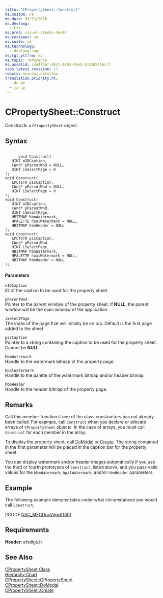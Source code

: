 ```yaml
---
title: "CPropertySheet::Construct"
ms.custom: na
ms.date: 09/19/2016
ms.devlang: 
  - C++
ms.prod: visual-studio-dev14
ms.reviewer: na
ms.suite: na
ms.technology: 
  - devlang-cpp
ms.tgt_pltfrm: na
ms.topic: reference
ms.assetid: cda4f3af-d6c1-4863-9be3-1dd2d5416cc7
caps.latest.revision: 13
robots: noindex,nofollow
translation.priority.ht: 
  - de-de
  - ja-jp
---
```

# CPropertySheet::Construct
Constructs a `CPropertySheet` object.  
  
## Syntax  
  
```  
  
      void Construct(  
   UINT nIDCaption,  
   CWnd* pParentWnd = NULL,  
   UINT iSelectPage = 0   
);  
void Construct(  
   LPCTSTR pszCaption,  
   CWnd* pParentWnd = NULL,  
   UINT iSelectPage = 0   
);  
void Construct(  
   UINT nIDCaption,  
   CWnd* pParentWnd,  
   UINT iSelectPage,  
   HBITMAP hbmWatermark,  
   HPALETTE hpalWatermark = NULL,  
   HBITMAP hbmHeader = NULL   
);  
void Construct(  
   LPCTSTR pszCaption,  
   CWnd* pParentWnd,  
   UINT iSelectPage,  
   HBITMAP hbmWatermark,  
   HPALETTE hpalWatermark = NULL,  
   HBITMAP hbmHeader = NULL   
);  
```  
  
#### Parameters  
 `nIDCaption`  
 ID of the caption to be used for the property sheet.  
  
 `pParentWnd`  
 Pointer to the parent window of the property sheet. If **NULL**, the parent window will be the main window of the application.  
  
 `iSelectPage`  
 The index of the page that will initially be on top. Default is the first page added to the sheet.  
  
 `pszCaption`  
 Pointer to a string containing the caption to be used for the property sheet. Cannot be **NULL**.  
  
 `hbmWatermark`  
 Handle to the watermark bitmap of the property page.  
  
 `hpalWatermark`  
 Handle to the palette of the watermark bitmap and/or header bitmap.  
  
 `hbmHeader`  
 Handle to the header bitmap of the property page.  
  
## Remarks  
 Call this member function if one of the class constructors has not already been called. For example, call `Construct` when you declare or allocate arrays of `CPropertySheet` objects. In the case of arrays, you must call `Construct` for each member in the array.  
  
 To display the property sheet, call [DoModal](../vs140/CPropertySheet--DoModal.md) or [Create](../vs140/CPropertySheet--Create.md). The string contained in the first parameter will be placed in the caption bar for the property sheet.  
  
 You can display watermark and/or header images automatically if you use the third or fourth prototypes of `Construct`, listed above, and you pass valid values for the `hbmWatermark`, `hpalWatermark`, and/or `hbmHeader` parameters.  
  
## Example  
 The following example demonstrates under what circumstances you would call `Construct`.  
  
 [!CODE [NVC_MFCDocView#130](../CodeSnippet/VS_Snippets_Cpp/NVC_MFCDocView#130)]  
  
## Requirements  
 **Header:** afxdlgs.h  
  
## See Also  
 [CPropertySheet Class](../vs140/CPropertySheet-Class.md)   
 [Hierarchy Chart](../vs140/Hierarchy-Chart.md)   
 [CPropertySheet::CPropertySheet](../vs140/CPropertySheet--CPropertySheet.md)   
 [CPropertySheet::DoModal](../vs140/CPropertySheet--DoModal.md)   
 [CPropertySheet::Create](../vs140/CPropertySheet--Create.md)